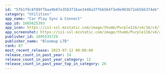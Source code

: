 ```yaml
---
id: "5fb1f9c8f09ffbaa9b87e3503716ae3448a37fb6564f3e0e903b72eb5bb374eb"
category: "Utilities"
app_name: "Car Play Sync & Connect"
app_id: 1665625393
app_icon: https://is1-ssl.mzstatic.com/image/thumb/Purple116/v4/16/c4/7a/16c47a60-1835-3361-0e01-8ffaf23a6a35/AppIcon_1-1x_U007emarketing-0-10-0-85-220.png/1024x1024bb.png
app_screenshot: https://is1-ssl.mzstatic.com/image/thumb/Purple116/v4/ae/f7/b5/aef7b52c-0446-7d46-4105-73a81f9d901b/3ac42764-6316-4f57-81a7-7afb215d45b4_242.jpg/1242x2688bb.png
publisher_id: 1695535729
publisher_name: "Bloomup LTD"
rank: 87
most_recent_release: 2023-07-12 00:00:00
release_count_in_past_year: 24
release_count_in_past_year_category: 12
release_count_in_past_year_top_in_category: 26
---
```

